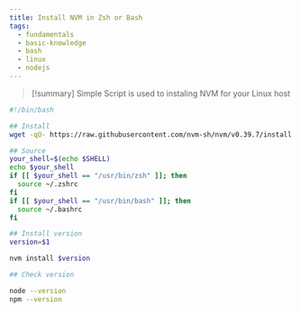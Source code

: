 ```yaml
---
title: Install NVM in Zsh or Bash
tags:
  - fundamentals
  - basic-knowledge
  - bash
  - linux
  - nodejs
---
```

>[!summary]
>Simple Script is used to instaling NVM for your Linux host

```bash title="install_nvm.sh"
#!/bin/bash

## Install
wget -qO- https://raw.githubusercontent.com/nvm-sh/nvm/v0.39.7/install.sh | bash

## Source
your_shell=$(echo $SHELL)
echo $your_shell
if [[ $your_shell == "/usr/bin/zsh" ]]; then
  source ~/.zshrc
fi
if [[ $your_shell == "/usr/bin/bash" ]]; then
  source ~/.bashrc
fi

## Install version
version=$1

nvm install $version

## Check version

node --version
npm --version
```